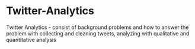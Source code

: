 # Twitter-Analytics
Twitter Analytics - consist of background problems and how to answer the problem with collecting and cleaning tweets, analyzing with qualitative and quantitative analysis
